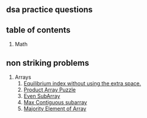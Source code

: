 ## dsa practice questions

## table of contents

1. Math

## non striking problems

1. Arrays
   1. [Equilibrium index without using the extra space.](https://github.com/rangaraju29139/programming-practice/blob/master/dsa/Arrays/3%20Equilibrium%20index.md#problem-description)
   2. [Product Array Puzzle](https://github.com/rangaraju29139/programming-practice/blob/master/dsa/Arrays/8.%20Product%20array%20puzzle.md#product-array-puzzle)
   3. [Even SubArray](Arrays/13.%20Even%20Subarrays.md)
   4. [Max Contiguous subarray](Arrays/15.Max%20Sum%20Contiguous%20Subarray.md)
   5. [Majority Element of Array](Leetcode/169.%20Majority%20Element.md)
